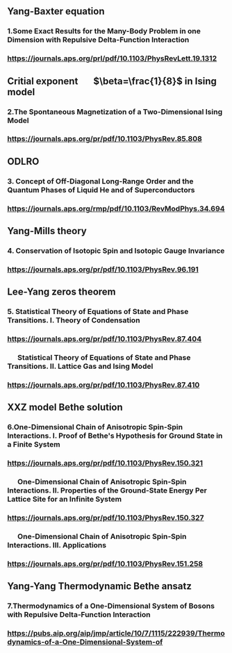 ##  Yang-Baxter equation

### 1.Some Exact Results for the Many-Body Problem in one Dimension with Repulsive Delta-Function Interaction
### https://journals.aps.org/prl/pdf/10.1103/PhysRevLett.19.1312 
## Critial exponent $\quad$ $\beta=\frac{1}{8}$ in Ising model
### 2.The Spontaneous Magnetization of a Two-Dimensional Ising Model
### https://journals.aps.org/pr/pdf/10.1103/PhysRev.85.808
## ODLRO
### 3. Concept of Off-Diagonal Long-Range Order and the Quantum Phases of Liquid He and of Superconductors
### https://journals.aps.org/rmp/pdf/10.1103/RevModPhys.34.694
## Yang-Mills theory
### 4. Conservation of Isotopic Spin and Isotopic Gauge Invariance
### https://journals.aps.org/pr/pdf/10.1103/PhysRev.96.191
## Lee-Yang zeros theorem
### 5. Statistical Theory of Equations of State and Phase Transitions. I. Theory of Condensation
### https://journals.aps.org/pr/pdf/10.1103/PhysRev.87.404
### $\quad$   Statistical Theory of Equations of State and Phase Transitions. II. Lattice Gas and Ising Model
### https://journals.aps.org/pr/pdf/10.1103/PhysRev.87.410
## XXZ model Bethe solution
### 6.One-Dimensional Chain of Anisotropic Spin-Spin Interactions. I. Proof of Bethe's Hypothesis for Ground State in a Finite System
### https://journals.aps.org/pr/pdf/10.1103/PhysRev.150.321
### $\quad$ One-Dimensional Chain of Anisotropic Spin-Spin Interactions. II. Properties of the Ground-State Energy Per Lattice Site for an Infinite System
### https://journals.aps.org/pr/pdf/10.1103/PhysRev.150.327
### $\quad$ One-Dimensional Chain of Anisotropic Spin-Spin Interactions. III. Applications
###  https://journals.aps.org/pr/pdf/10.1103/PhysRev.151.258
## Yang-Yang Thermodynamic Bethe ansatz 
### 7.Thermodynamics of a One‐Dimensional System of Bosons with Repulsive Delta‐Function Interaction
### https://pubs.aip.org/aip/jmp/article/10/7/1115/222939/Thermodynamics-of-a-One-Dimensional-System-of
